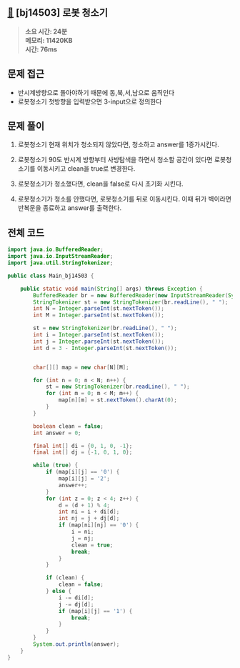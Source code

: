 ## [🤖](https://www.acmicpc.net/problem/14503) [bj14503] 로봇 청소기

> **소요 시간: 24분<br>
> 메모리: 11420KB<br>
> 시간: 76ms**

## 문제 접근

- 반시계방향으로 돌아야하기 때문에 동,북,서,남으로 움직인다
- 로봇청소기 첫방향을 입력받으면 3-input으로 정의한다

## 문제 풀이

1. 로봇청소기 현재 위치가 청소되지 않았다면, 청소하고 answer를 1증가시킨다.

2. 로봇청소기 90도 반시계 방향부터 사방탐색을 하면서 청소할 공간이 있다면 로봇청소기를 이동시키고 clean을 true로 변경한다.

3. 로봇청소기가 청소했다면, clean을 false로 다시 초기화 시킨다.

4. 로봇청소기가 청소를 안했다면, 로봇청소기를 뒤로 이동시킨다. 이때 뒤가 벽이라면 반복문을 종료하고 answer를 출력한다.

## 전체 코드

```java
import java.io.BufferedReader;
import java.io.InputStreamReader;
import java.util.StringTokenizer;

public class Main_bj14503 {

    public static void main(String[] args) throws Exception {
        BufferedReader br = new BufferedReader(new InputStreamReader(System.in));
        StringTokenizer st = new StringTokenizer(br.readLine(), " ");
        int N = Integer.parseInt(st.nextToken());
        int M = Integer.parseInt(st.nextToken());

        st = new StringTokenizer(br.readLine(), " ");
        int i = Integer.parseInt(st.nextToken());
        int j = Integer.parseInt(st.nextToken());
        int d = 3 - Integer.parseInt(st.nextToken());


        char[][] map = new char[N][M];

        for (int n = 0; n < N; n++) {
            st = new StringTokenizer(br.readLine(), " ");
            for (int m = 0; m < M; m++) {
                map[n][m] = st.nextToken().charAt(0);
            }
        }

        boolean clean = false;
        int answer = 0;

        final int[] di = {0, 1, 0, -1};
        final int[] dj = {-1, 0, 1, 0};

        while (true) {
            if (map[i][j] == '0') {
                map[i][j] = '2';
                answer++;
            }
            for (int z = 0; z < 4; z++) {
                d = (d + 1) % 4;
                int ni = i + di[d];
                int nj = j + dj[d];
                if (map[ni][nj] == '0') {
                    i = ni;
                    j = nj;
                    clean = true;
                    break;
                }
            }

            if (clean) {
                clean = false;
            } else {
                i -= di[d];
                j -= dj[d];
                if (map[i][j] == '1') {
                    break;
                }
            }
        }
        System.out.println(answer);
    }
}
```
